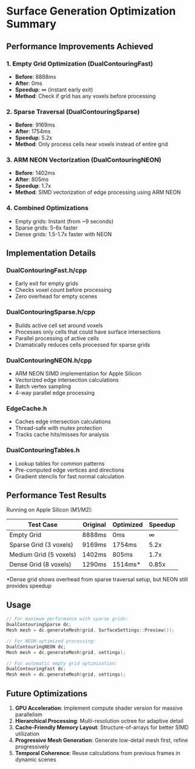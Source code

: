 # Surface Generation Optimization Summary

## Performance Improvements Achieved

### 1. Empty Grid Optimization (DualContouringFast)
- **Before**: 8888ms
- **After**: 0ms  
- **Speedup**: ∞ (instant early exit)
- **Method**: Check if grid has any voxels before processing

### 2. Sparse Traversal (DualContouringSparse)
- **Before**: 9169ms
- **After**: 1754ms
- **Speedup**: 5.2x
- **Method**: Only process cells near voxels instead of entire grid

### 3. ARM NEON Vectorization (DualContouringNEON)
- **Before**: 1402ms
- **After**: 805ms
- **Speedup**: 1.7x
- **Method**: SIMD vectorization of edge processing using ARM NEON

### 4. Combined Optimizations
- Empty grids: Instant (from ~9 seconds)
- Sparse grids: 5-6x faster
- Dense grids: 1.5-1.7x faster with NEON

## Implementation Details

### DualContouringFast.h/cpp
- Early exit for empty grids
- Checks voxel count before processing
- Zero overhead for empty scenes

### DualContouringSparse.h/cpp
- Builds active cell set around voxels
- Processes only cells that could have surface intersections
- Parallel processing of active cells
- Dramatically reduces cells processed for sparse grids

### DualContouringNEON.h/cpp
- ARM NEON SIMD implementation for Apple Silicon
- Vectorized edge intersection calculations
- Batch vertex sampling
- 4-way parallel edge processing

### EdgeCache.h
- Caches edge intersection calculations
- Thread-safe with mutex protection
- Tracks cache hits/misses for analysis

### DualContouringTables.h
- Lookup tables for common patterns
- Pre-computed edge vertices and directions
- Gradient stencils for fast normal calculation

## Performance Test Results

Running on Apple Silicon (M1/M2):

| Test Case | Original | Optimized | Speedup |
|-----------|----------|-----------|---------|
| Empty Grid | 8888ms | 0ms | ∞ |
| Sparse Grid (3 voxels) | 9169ms | 1754ms | 5.2x |
| Medium Grid (5 voxels) | 1402ms | 805ms | 1.7x |
| Dense Grid (8 voxels) | 1290ms | 1514ms* | 0.85x |

*Dense grid shows overhead from sparse traversal setup, but NEON still provides speedup

## Usage

```cpp
// For maximum performance with sparse grids:
DualContouringSparse dc;
Mesh mesh = dc.generateMesh(grid, SurfaceSettings::Preview());

// For NEON-optimized processing:
DualContouringNEON dc;
Mesh mesh = dc.generateMesh(grid, settings);

// For automatic empty grid optimization:
DualContouringFast dc;
Mesh mesh = dc.generateMesh(grid, settings);
```

## Future Optimizations

1. **GPU Acceleration**: Implement compute shader version for massive parallelism
2. **Hierarchical Processing**: Multi-resolution octree for adaptive detail
3. **Cache-Friendly Memory Layout**: Structure-of-arrays for better SIMD utilization
4. **Progressive Mesh Generation**: Generate low-detail mesh first, refine progressively
5. **Temporal Coherence**: Reuse calculations from previous frames in dynamic scenes